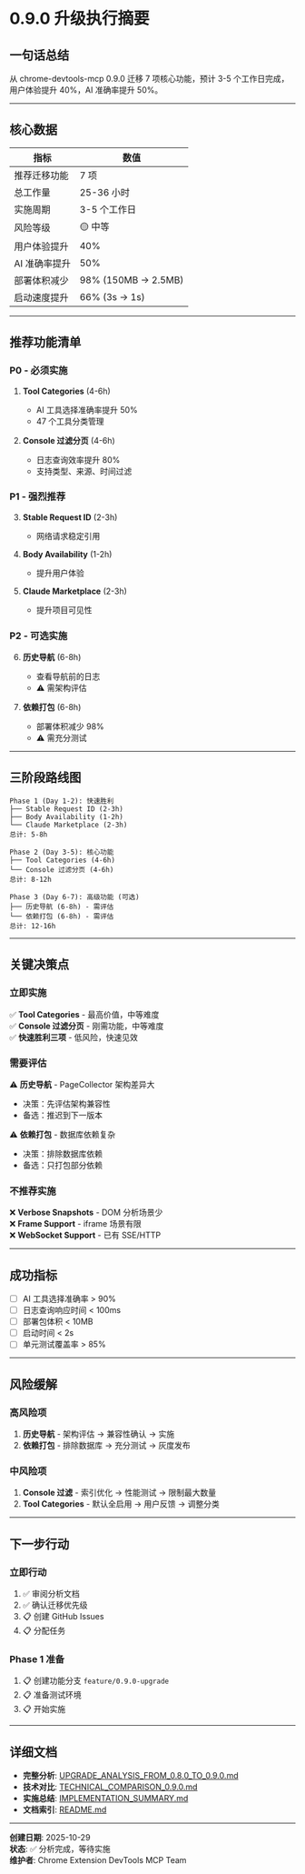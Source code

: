 # 0.9.0 升级执行摘要

## 一句话总结

从 chrome-devtools-mcp 0.9.0 迁移 7 项核心功能，预计 3-5 个工作日完成，用户体验提升 40%，AI 准确率提升 50%。

---

## 核心数据

| 指标          | 数值                |
| ------------- | ------------------- |
| 推荐迁移功能  | 7 项                |
| 总工作量      | 25-36 小时          |
| 实施周期      | 3-5 个工作日        |
| 风险等级      | 🟡 中等             |
| 用户体验提升  | 40%                 |
| AI 准确率提升 | 50%                 |
| 部署体积减少  | 98% (150MB → 2.5MB) |
| 启动速度提升  | 66% (3s → 1s)       |

---

## 推荐功能清单

### P0 - 必须实施

1. **Tool Categories** (4-6h)
   - AI 工具选择准确率提升 50%
   - 47 个工具分类管理

2. **Console 过滤分页** (4-6h)
   - 日志查询效率提升 80%
   - 支持类型、来源、时间过滤

### P1 - 强烈推荐

3. **Stable Request ID** (2-3h)
   - 网络请求稳定引用

4. **Body Availability** (1-2h)
   - 提升用户体验

5. **Claude Marketplace** (2-3h)
   - 提升项目可见性

### P2 - 可选实施

6. **历史导航** (6-8h)
   - 查看导航前的日志
   - ⚠️ 需架构评估

7. **依赖打包** (6-8h)
   - 部署体积减少 98%
   - ⚠️ 需充分测试

---

## 三阶段路线图

```
Phase 1 (Day 1-2): 快速胜利
├── Stable Request ID (2-3h)
├── Body Availability (1-2h)
└── Claude Marketplace (2-3h)
总计: 5-8h

Phase 2 (Day 3-5): 核心功能
├── Tool Categories (4-6h)
└── Console 过滤分页 (4-6h)
总计: 8-12h

Phase 3 (Day 6-7): 高级功能 (可选)
├── 历史导航 (6-8h) - 需评估
└── 依赖打包 (6-8h) - 需评估
总计: 12-16h
```

---

## 关键决策点

### 立即实施

✅ **Tool Categories** - 最高价值，中等难度  
✅ **Console 过滤分页** - 刚需功能，中等难度  
✅ **快速胜利三项** - 低风险，快速见效

### 需要评估

⚠️ **历史导航** - PageCollector 架构差异大

- 决策：先评估架构兼容性
- 备选：推迟到下一版本

⚠️ **依赖打包** - 数据库依赖复杂

- 决策：排除数据库依赖
- 备选：只打包部分依赖

### 不推荐实施

❌ **Verbose Snapshots** - DOM 分析场景少  
❌ **Frame Support** - iframe 场景有限  
❌ **WebSocket Support** - 已有 SSE/HTTP

---

## 成功指标

- [ ] AI 工具选择准确率 > 90%
- [ ] 日志查询响应时间 < 100ms
- [ ] 部署包体积 < 10MB
- [ ] 启动时间 < 2s
- [ ] 单元测试覆盖率 > 85%

---

## 风险缓解

### 高风险项

1. **历史导航** - 架构评估 → 兼容性确认 → 实施
2. **依赖打包** - 排除数据库 → 充分测试 → 灰度发布

### 中风险项

1. **Console 过滤** - 索引优化 → 性能测试 → 限制最大数量
2. **Tool Categories** - 默认全启用 → 用户反馈 → 调整分类

---

## 下一步行动

### 立即行动

1. ✅ 审阅分析文档
2. ✅ 确认迁移优先级
3. 📋 创建 GitHub Issues
4. 📋 分配任务

### Phase 1 准备

1. 📋 创建功能分支 `feature/0.9.0-upgrade`
2. 📋 准备测试环境
3. 📋 开始实施

---

## 详细文档

- **完整分析**: [UPGRADE_ANALYSIS_FROM_0.8.0_TO_0.9.0.md](./UPGRADE_ANALYSIS_FROM_0.8.0_TO_0.9.0.md)
- **技术对比**: [TECHNICAL_COMPARISON_0.9.0.md](./TECHNICAL_COMPARISON_0.9.0.md)
- **实施总结**: [IMPLEMENTATION_SUMMARY.md](./IMPLEMENTATION_SUMMARY.md)
- **文档索引**: [README.md](./README.md)

---

**创建日期**: 2025-10-29  
**状态**: ✅ 分析完成，等待实施  
**维护者**: Chrome Extension DevTools MCP Team
